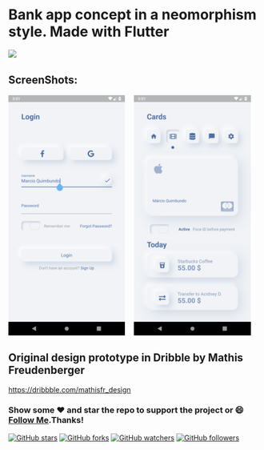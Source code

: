 # Bank app concept in a neomorphism style. Made with Flutter

<img src="https://cdn.dribbble.com/users/2049996/screenshots/9158186/media/b981805434cc8d9f72bbb527cb61ec6c.png">

## ScreenShots:
<img  height="480px" style="margin-right:10px;" src="screenshots/1.png">&nbsp;&nbsp;<img height="480px" style="margin-right:10px;"  src="screenshots/2.png">

## Original design prototype in Dribble by Mathis Freudenberger
https://dribbble.com/mathisfr_design
 
### Show some :heart: and star the repo to support the project or :smile:[Follow Me](https://github.com/marcioquimbundo).Thanks!
[![GitHub stars](https://img.shields.io/github/stars/marcioquimbundo/flutter_card_wallet.svg?style=social&label=Star)](https://github.com/MarcioQuimbundo/flutter_card_wallet) [![GitHub forks](https://img.shields.io/github/forks/marcioquimbundo/flutter_card_wallet.svg?style=social&label=Fork)](https://github.com/MarcioQuimbundo/flutter_card_wallet/fork) [![GitHub watchers](https://img.shields.io/github/watchers/marcioquimbundo/flutter_card_wallet.svg?style=social&label=Watch)](https://github.com/MarcioQuimbundo/flutter_card_wallet) [![GitHub followers](https://img.shields.io/github/followers/marcioquimbundo.svg?style=social&label=Follow)](https://github.com/MarcioQuimbundo/)  
